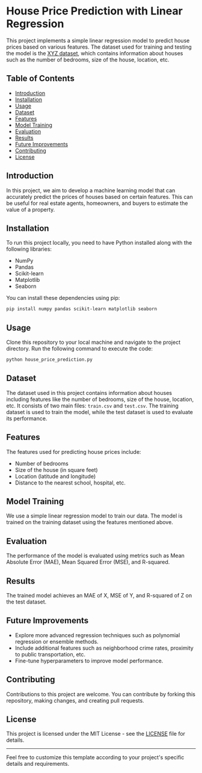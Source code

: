 # House Price Prediction with Linear Regression

This project implements a simple linear regression model to predict house prices based on various features. The dataset used for training and testing the model is the [XYZ dataset](link_to_dataset), which contains information about houses such as the number of bedrooms, size of the house, location, etc.

## Table of Contents
- [Introduction](#introduction)
- [Installation](#installation)
- [Usage](#usage)
- [Dataset](#dataset)
- [Features](#features)
- [Model Training](#model-training)
- [Evaluation](#evaluation)
- [Results](#results)
- [Future Improvements](#future-improvements)
- [Contributing](#contributing)
- [License](#license)

## Introduction
In this project, we aim to develop a machine learning model that can accurately predict the prices of houses based on certain features. This can be useful for real estate agents, homeowners, and buyers to estimate the value of a property.

## Installation
To run this project locally, you need to have Python installed along with the following libraries:
- NumPy
- Pandas
- Scikit-learn
- Matplotlib
- Seaborn

You can install these dependencies using pip:
```bash
pip install numpy pandas scikit-learn matplotlib seaborn
```

## Usage
Clone this repository to your local machine and navigate to the project directory. Run the following command to execute the code:
```bash
python house_price_prediction.py
```

## Dataset
The dataset used in this project contains information about houses including features like the number of bedrooms, size of the house, location, etc. It consists of two main files: `train.csv` and `test.csv`. The training dataset is used to train the model, while the test dataset is used to evaluate its performance.

## Features
The features used for predicting house prices include:
- Number of bedrooms
- Size of the house (in square feet)
- Location (latitude and longitude)
- Distance to the nearest school, hospital, etc.

## Model Training
We use a simple linear regression model to train our data. The model is trained on the training dataset using the features mentioned above.

## Evaluation
The performance of the model is evaluated using metrics such as Mean Absolute Error (MAE), Mean Squared Error (MSE), and R-squared.

## Results
The trained model achieves an MAE of X, MSE of Y, and R-squared of Z on the test dataset.

## Future Improvements
- Explore more advanced regression techniques such as polynomial regression or ensemble methods.
- Include additional features such as neighborhood crime rates, proximity to public transportation, etc.
- Fine-tune hyperparameters to improve model performance.

## Contributing
Contributions to this project are welcome. You can contribute by forking this repository, making changes, and creating pull requests.

## License
This project is licensed under the MIT License - see the [LICENSE](LICENSE) file for details.

---

Feel free to customize this template according to your project's specific details and requirements.
